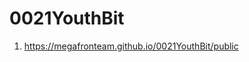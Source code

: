 # 0021YouthBit
<!-- https://github.com/MegaFronTeam/0021YouthBit -->
1. <https://megafronteam.github.io/0021YouthBit/public>

